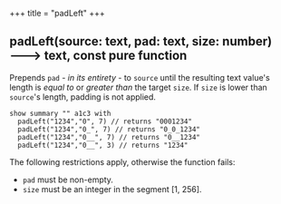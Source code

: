 +++
title = "padLeft"
+++

## padLeft(source: text, pad: text, size: number) 🡒 text, const pure function

Prepends `pad` - _in its entirety_ - to `source` until the resulting text value's length is _equal to_ or _greater than_ the target `size`. If `size` is lower than `source`'s length, padding is not applied.

```envision
show summary "" a1c3 with
  padLeft("1234","0", 7) // returns "0001234"
  padLeft("1234","0_", 7) // returns "0_0_1234"
  padLeft("1234","0__", 7) // returns "0__1234"
  padLeft("1234","0__", 3) // returns "1234"
```

The following restrictions apply, otherwise the function fails:

* `pad` must be non-empty.
* `size` must be an integer in the segment \[1, 256\].
